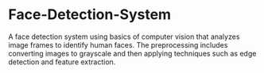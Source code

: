 # Face-Detection-System

A face detection system using basics of computer vision that analyzes image frames to identify human faces. 
The preprocessing includes converting images to grayscale and then applying techniques such as edge detection and feature extraction.
